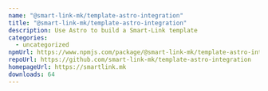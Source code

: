 ```yaml
---
name: "@smart-link-mk/template-astro-integration"
title: "@smart-link-mk/template-astro-integration"
description: Use Astro to build a Smart-Link template
categories:
  - uncategorized
npmUrl: https://www.npmjs.com/package/@smart-link-mk/template-astro-integration
repoUrl: https://github.com/smart-link-mk/template-astro-integration
homepageUrl: https://smartlink.mk
downloads: 64
---
```

